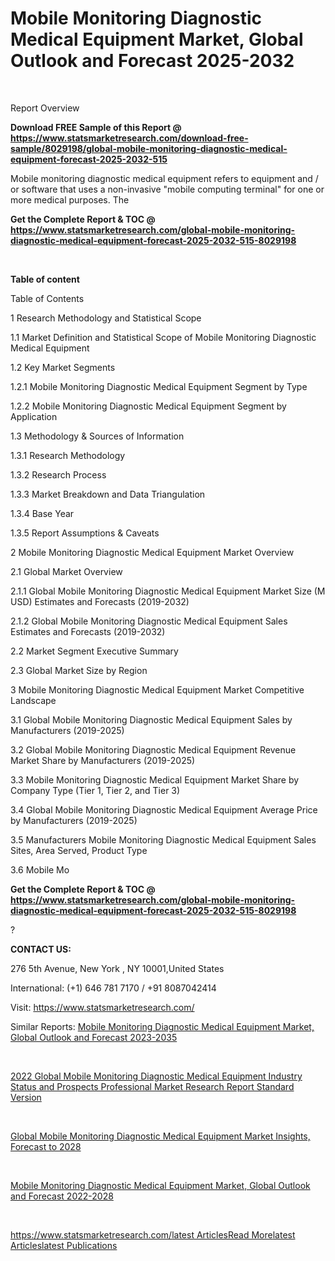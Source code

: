 <h1>Mobile Monitoring Diagnostic Medical Equipment Market, Global Outlook and Forecast 2025-2032</h1><br/><p>Report Overview</p>
 
 
 
 <p><strong>Download FREE Sample of this Report @ <a href="https://www.statsmarketresearch.com/download-free-sample/8029198/global-mobile-monitoring-diagnostic-medical-equipment-forecast-2025-2032-515">https://www.statsmarketresearch.com/download-free-sample/8029198/global-mobile-monitoring-diagnostic-medical-equipment-forecast-2025-2032-515</a></strong></p>
 
 
 
 <p>Mobile monitoring diagnostic medical equipment refers to equipment and / or software that uses a non-invasive "mobile computing terminal" for one or more medical purposes. The</p>
 
 
 
 <div><b>Get the Complete Report & TOC @ <a href="https://www.statsmarketresearch.com/global-mobile-monitoring-diagnostic-medical-equipment-forecast-2025-2032-515-8029198">https://www.statsmarketresearch.com/global-mobile-monitoring-diagnostic-medical-equipment-forecast-2025-2032-515-8029198</a></b></div>
 
 
 
 <p><br />
 
 <b>Table of content</b></p>
 
 
 
 <p>Table of Contents<br />
 
 1 Research Methodology and Statistical Scope<br />
 
 1.1 Market Definition and Statistical Scope of Mobile Monitoring Diagnostic Medical Equipment<br />
 
 1.2 Key Market Segments<br />
 
 1.2.1 Mobile Monitoring Diagnostic Medical Equipment Segment by Type<br />
 
 1.2.2 Mobile Monitoring Diagnostic Medical Equipment Segment by Application<br />
 
 1.3 Methodology & Sources of Information<br />
 
 1.3.1 Research Methodology<br />
 
 1.3.2 Research Process<br />
 
 1.3.3 Market Breakdown and Data Triangulation<br />
 
 1.3.4 Base Year<br />
 
 1.3.5 Report Assumptions & Caveats<br />
 
 2 Mobile Monitoring Diagnostic Medical Equipment Market Overview<br />
 
 2.1 Global Market Overview<br />
 
 2.1.1 Global Mobile Monitoring Diagnostic Medical Equipment Market Size (M USD) Estimates and Forecasts (2019-2032)<br />
 
 2.1.2 Global Mobile Monitoring Diagnostic Medical Equipment Sales Estimates and Forecasts (2019-2032)<br />
 
 2.2 Market Segment Executive Summary<br />
 
 2.3 Global Market Size by Region<br />
 
 3 Mobile Monitoring Diagnostic Medical Equipment Market Competitive Landscape<br />
 
 3.1 Global Mobile Monitoring Diagnostic Medical Equipment Sales by Manufacturers (2019-2025)<br />
 
 3.2 Global Mobile Monitoring Diagnostic Medical Equipment Revenue Market Share by Manufacturers (2019-2025)<br />
 
 3.3 Mobile Monitoring Diagnostic Medical Equipment Market Share by Company Type (Tier 1, Tier 2, and Tier 3)<br />
 
 3.4 Global Mobile Monitoring Diagnostic Medical Equipment Average Price by Manufacturers (2019-2025)<br />
 
 3.5 Manufacturers Mobile Monitoring Diagnostic Medical Equipment Sales Sites, Area Served, Product Type<br />
 
 3.6 Mobile Mo</p>
 
 
 
 <div><b>Get the Complete Report & TOC @ <a href="https://www.statsmarketresearch.com/global-mobile-monitoring-diagnostic-medical-equipment-forecast-2025-2032-515-8029198">https://www.statsmarketresearch.com/global-mobile-monitoring-diagnostic-medical-equipment-forecast-2025-2032-515-8029198</a></b></div>
 
 
 
 <p>? </p>
 
 
 
 <p><b>CONTACT US:</b><br />
 
 276 5th Avenue, New York , NY 10001,United States<br />
 
 International: (+1) 646 781 7170 / +91 8087042414<br />
 
 Visit: <a href="https://www.statsmarketresearch.com/">https://www.statsmarketresearch.com/</a><br />
 
 Similar Reports: <a href="https://www.statsmarketresearch.com/global-mobile-monitoring-diagnostic-medical-equipment-forecast-2025-2032-515-8029198">Mobile Monitoring Diagnostic Medical Equipment Market, Global Outlook and Forecast 2023-2035</a><br />
 
 <br />
 
 <a href="https://www.statsmarketresearch.com/global-mobile-monitoring-diagnostic-medical-equipment-forecast-2025-2032-515-8029198">2022 Global Mobile Monitoring Diagnostic Medical Equipment Industry Status and Prospects Professional Market Research Report Standard Version</a><br />
 
 <br />
 
 <a href="https://www.statsmarketresearch.com/global-mobile-monitoring-diagnostic-medical-equipment-forecast-2025-2032-515-8029198">Global Mobile Monitoring Diagnostic Medical Equipment Market Insights, Forecast to 2028</a><br />
 
 <br />
 
 <a href="https://www.statsmarketresearch.com/global-mobile-monitoring-diagnostic-medical-equipment-forecast-2025-2032-515-8029198">Mobile Monitoring Diagnostic Medical Equipment Market, Global Outlook and Forecast 2022-2028</a><br />
 
 <br />
 
 <a href="https://gyeongbokgung.com">https://www.statsmarketresearch.com/</a><a href="https://hallyeomaritime.com">latest Articles</a><a href="https://jingwansa.com">Read More</a><a href="https://nguoiviet.jp/">latest Articles</a><a href="https://www.intelmarketresearch.com/">latest Publications</a></p>